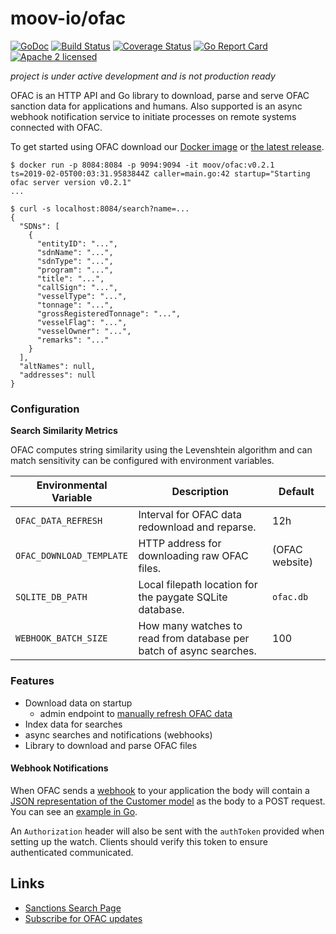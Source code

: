 moov-io/ofac
===

[![GoDoc](https://godoc.org/github.com/moov-io/ofac?status.svg)](https://godoc.org/github.com/moov-io/ofac)
[![Build Status](https://travis-ci.com/moov-io/ofac.svg?branch=master)](https://travis-ci.com/moov-io/ofac)
[![Coverage Status](https://codecov.io/gh/moov-io/ofac/branch/master/graph/badge.svg)](https://codecov.io/gh/moov-io/ofac)
[![Go Report Card](https://goreportcard.com/badge/github.com/moov-io/ofac)](https://goreportcard.com/report/github.com/moov-io/ofac)
[![Apache 2 licensed](https://img.shields.io/badge/license-Apache2-blue.svg)](https://raw.githubusercontent.com/moov-io/ofac/master/LICENSE)

*project is under active development and is not production ready*

OFAC is an HTTP API and Go library to download, parse and serve OFAC sanction data for applications and humans. Also supported is an async webhook notification service to initiate processes on remote systems connected with OFAC.

To get started using OFAC download our [Docker image](https://hub.docker.com/r/moov/ofac/tags) or [the latest release](https://github.com/moov-io/ofac/releases).

```
$ docker run -p 8084:8084 -p 9094:9094 -it moov/ofac:v0.2.1
ts=2019-02-05T00:03:31.9583844Z caller=main.go:42 startup="Starting ofac server version v0.2.1"
...

$ curl -s localhost:8084/search?name=...
{
  "SDNs": [
    {
      "entityID": "...",
      "sdnName": "...",
      "sdnType": "...",
      "program": "...",
      "title": "...",
      "callSign": "...",
      "vesselType": "...",
      "tonnage": "...",
      "grossRegisteredTonnage": "...",
      "vesselFlag": "...",
      "vesselOwner": "...",
      "remarks": "..."
    }
  ],
  "altNames": null,
  "addresses": null
}
```


### Configuration

**Search Similarity Metrics**

OFAC computes string similarity using the Levenshtein algorithm and can match sensitivity can be configured with environment variables.

| Environmental Variable | Description | Default |
|-----|-----|-----|
| `OFAC_DATA_REFRESH` | Interval for OFAC data redownload and reparse. | 12h |
| `OFAC_DOWNLOAD_TEMPLATE` | HTTP address for downloading raw OFAC files. | (OFAC website) |
| `SQLITE_DB_PATH`| Local filepath location for the paygate SQLite database. | `ofac.db` |
| `WEBHOOK_BATCH_SIZE` | How many watches to read from database per batch of async searches. | 100 |

### Features

- Download data on startup
  - admin endpoint to [manually refresh OFAC data](docs/runbook.md#force-ofac-data-refresh)
- Index data for searches
- async searches and notifications (webhooks)
- Library to download and parse OFAC files

#### Webhook Notifications

When OFAC sends a [webhook](https://en.wikipedia.org/wiki/Webhook) to your application the body will contain a [JSON representation of the Customer model](https://godoc.org/github.com/moov-io/ofac/client#Customer) as the body to a POST request. You can see an [example in Go](example/webhook.go).

An `Authorization` header will also be sent with the `authToken` provided when setting up the watch. Clients should verify this token to ensure authenticated communicated.

## Links

- [Sanctions Search Page](https://sanctionssearch.ofac.treas.gov/)
- [Subscribe for OFAC updates](https://service.govdelivery.com/accounts/USTREAS/subscriber/new)
